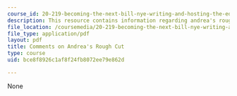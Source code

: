 ```yaml
---
course_id: 20-219-becoming-the-next-bill-nye-writing-and-hosting-the-educational-show-january-iap-2015
description: This resource contains information regarding andrea's rough cut.
file_location: /coursemedia/20-219-becoming-the-next-bill-nye-writing-and-hosting-the-educational-show-january-iap-2015/bce8f8926c1af8f24fb8072ee79e862d_MIT20_219IAP15_Andreacom.pdf
file_type: application/pdf
layout: pdf
title: Comments on Andrea's Rough Cut
type: course
uid: bce8f8926c1af8f24fb8072ee79e862d

---
```

None